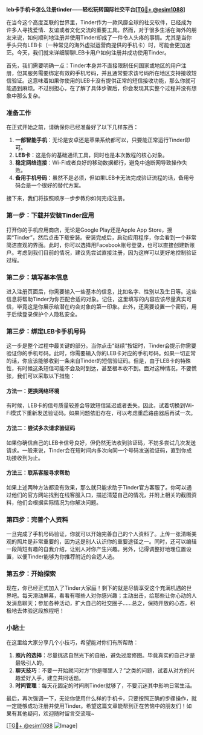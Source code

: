 **leb卡手机卡怎么注册tinder——轻松玩转国际社交平台[[TG💪+ @esim1088](https://t.me/s/esim1088)]**

在当今这个高度互联的世界里，Tinder作为一款风靡全球的社交软件，已经成为许多人寻找爱情、友谊或者文化交流的重要工具。然而，对于很多生活在海外的朋友来说，如何顺利地注册并使用Tinder却成了一件令人头疼的事情。尤其是当你手头只有LEB卡（一种常见的海外虚拟运营商提供的手机卡）时，可能会更加迷茫。今天，我们就来详细聊聊LEB卡用户如何注册并成功使用Tinder。

首先，我们需要明确一点：Tinder本身并不直接限制任何国家或地区的用户注册，但其服务需要绑定有效的手机号码，并且通常要求该号码所在地区支持接收短信验证。这意味着如果你使用的LEB卡没有提供正常的短信接收功能，那么你就可能遇到麻烦。不过别担心，在了解了具体步骤后，你会发现其实整个过程并没有想象中那么复杂。

### 准备工作

在正式开始之前，请确保你已经准备好了以下几样东西：

1. **一部智能手机**：无论是安卓还是苹果系统都可以，只要能正常运行Tinder即可。
2. **LEB卡**：这是你的基础通讯工具，同时也是本次教程的核心对象。
3. **稳定网络连接**：Wi-Fi或者良好的移动数据都行，避免中途断网导致操作失败。
4. **备用手机号码**：虽然不是必须，但如果LEB卡无法完成验证流程的话，备用号码会是一个很好的替代方案。

接下来，我们将按照顺序一步步教你如何完成注册。

### 第一步：下载并安装Tinder应用

打开你的手机应用商店，无论是Google Play还是Apple App Store，搜索“Tinder”，然后点击下载安装。安装完成后，启动应用程序，你会看到一个非常简洁直观的界面。此时，你可以选择用Facebook账号登录，也可以直接创建新账户。考虑到我们目前的情况，建议先尝试直接注册，因为这样可以更好地控制验证过程。

### 第二步：填写基本信息

进入注册页面后，你需要输入一些基本的信息，比如名字、性别以及生日等。这些信息将帮助Tinder为你匹配合适的对象。记住，这里填写的内容应该尽量真实可信，毕竟这是你展示给潜在约会对象的第一印象。此外，还需要设置一个密码，用于后续登录保护个人隐私安全。

### 第三步：绑定LEB卡手机号码

这一步是整个过程中最关键的部分。当你点击“继续”按钮时，Tinder会提示你需要验证你的手机号码。此时，你需要输入你的LEB卡对应的手机号码。如果一切正常的话，你应该能够收到一条来自Tinder的短信验证码。但是，由于LEB卡的特殊性，有时候这条短信可能不会及时到达，甚至根本收不到。面对这种情况，不要慌张，我们可以采取以下措施：

#### 方法一：更换网络环境
有时候，LEB卡的信号质量较差会导致短信延迟或者丢失。因此，试着切换到Wi-Fi模式下重新发送验证码。如果问题依旧存在，可以考虑重启路由器后再试一次。

#### 方法二：尝试多次请求验证码
如果你确信自己的LEB卡信号良好，但仍然无法收到验证码，不妨多尝试几次发送请求。一般来说，Tinder会在短时间内多次向同一个号码发送验证码，直到你成功接收到为止。

#### 方法三：联系客服寻求帮助
如果上述两种方法都没有效果，那么就只能求助于Tinder官方客服了。你可以通过他们的官方网站找到在线客服入口，描述清楚自己的情况，并附上相关的截图资料，他们会根据实际情况为你解决问题。

### 第四步：完善个人资料

一旦完成了手机号码验证，你就可以开始完善自己的个人资料了。上传一张清晰美观的照片是非常重要的，因为这是别人认识你的重要途径之一。同时，还可以编辑一段简短有趣的自我介绍，让别人对你产生兴趣。另外，记得调整好地理位置设置，以便Tinder能够为你推荐附近的合适人选。

### 第五步：开始探索

现在，你已经正式加入了Tinder大家庭！剩下的就是尽情享受这个充满机遇的世界吧。每天滑动屏幕，看看有哪些人对你感兴趣；主动出击，给那些让你心动的人发消息聊天；参加各种活动，扩大自己的社交圈子……总之，保持开放的心态，积极地去体验这段旅程吧！

### 小贴士

在这里给大家分享几个小技巧，希望能对你们有所帮助：

1. **照片的选择**：尽量挑选自然光下的自拍，避免过度修图。毕竟真实的自己才是最吸引人的。
2. **聊天技巧**：不要一开始就问对方“你是哪里人？”之类的问题，试着从对方的兴趣爱好入手，建立共同话题。
3. **时间管理**：每天花固定的时间刷Tinder就够了，不要沉迷其中影响日常生活。

最后，再次强调一下，无论你使用什么样的手机卡，只要按照正确的步骤操作，就一定能够成功注册并使用Tinder。希望这篇文章能帮到正在苦恼中的朋友们！如果有其他疑问，欢迎随时留言交流哦~

[[TG💪+ @esim1088](https://t.me/s/esim1088) ![Image](https://i.postimg.cc/4NQfJmqS/Snipaste-2025-05-13-00-14-12.png)]